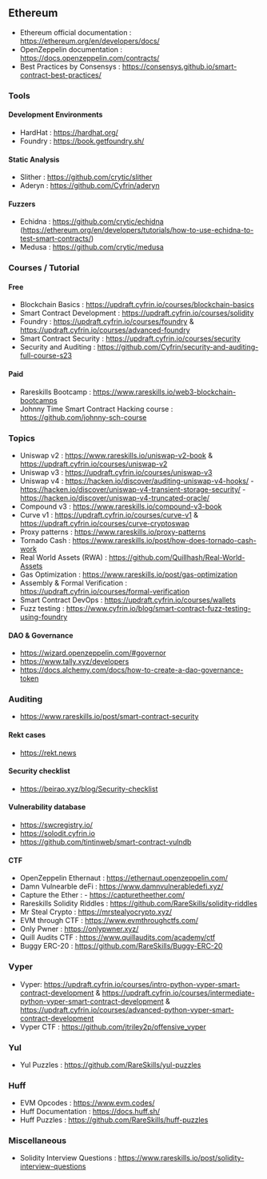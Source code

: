 ## Ethereum
- Ethereum official documentation : https://ethereum.org/en/developers/docs/
- OpenZeppelin documentation : https://docs.openzeppelin.com/contracts/
- Best Practices by Consensys : https://consensys.github.io/smart-contract-best-practices/

### Tools
#### Development Environments
- HardHat : https://hardhat.org/
- Foundry : https://book.getfoundry.sh/
#### Static Analysis
- Slither : https://github.com/crytic/slither
- Aderyn : https://github.com/Cyfrin/aderyn
#### Fuzzers
- Echidna : https://github.com/crytic/echidna (https://ethereum.org/en/developers/tutorials/how-to-use-echidna-to-test-smart-contracts/)
- Medusa : https://github.com/crytic/medusa

### Courses / Tutorial
#### Free
- Blockchain Basics : https://updraft.cyfrin.io/courses/blockchain-basics
- Smart Contract Development : https://updraft.cyfrin.io/courses/solidity
- Foundry : https://updraft.cyfrin.io/courses/foundry & https://updraft.cyfrin.io/courses/advanced-foundry
- Smart Contract Security : https://updraft.cyfrin.io/courses/security
- Security and Auditing : https://github.com/Cyfrin/security-and-auditing-full-course-s23

#### Paid
- Rareskills Bootcamp : https://www.rareskills.io/web3-blockchain-bootcamps
- Johnny Time Smart Contract Hacking course : https://github.com/johnny-sch-course

### Topics
- Uniswap v2 : https://www.rareskills.io/uniswap-v2-book & https://updraft.cyfrin.io/courses/uniswap-v2
- Uniswap v3 : https://updraft.cyfrin.io/courses/uniswap-v3
- Uniswap v4 : https://hacken.io/discover/auditing-uniswap-v4-hooks/ - https://hacken.io/discover/uniswap-v4-transient-storage-security/ - https://hacken.io/discover/uniswap-v4-truncated-oracle/
- Compound v3 : https://www.rareskills.io/compound-v3-book
- Curve v1 : https://updraft.cyfrin.io/courses/curve-v1 & https://updraft.cyfrin.io/courses/curve-cryptoswap
- Proxy patterns : https://www.rareskills.io/proxy-patterns
- Tornado Cash : https://www.rareskills.io/post/how-does-tornado-cash-work
- Real World Assets (RWA) : https://github.com/Quillhash/Real-World-Assets
- Gas Optimization : https://www.rareskills.io/post/gas-optimization
- Assembly & Formal Verification : https://updraft.cyfrin.io/courses/formal-verification
- Smart Contract DevOps : https://updraft.cyfrin.io/courses/wallets
- Fuzz testing : https://www.cyfrin.io/blog/smart-contract-fuzz-testing-using-foundry
#### DAO & Governance
- https://wizard.openzeppelin.com/#governor
- https://www.tally.xyz/developers
- https://docs.alchemy.com/docs/how-to-create-a-dao-governance-token

### Auditing
- https://www.rareskills.io/post/smart-contract-security
#### Rekt cases
- https://rekt.news
#### Security checklist
- https://beirao.xyz/blog/Security-checklist
#### Vulnerability database
- https://swcregistry.io/
- https://solodit.cyfrin.io
- https://github.com/tintinweb/smart-contract-vulndb
#### CTF
- OpenZeppelin Ethernaut : https://ethernaut.openzeppelin.com/
- Damn Vulnearble deFi : https://www.damnvulnerabledefi.xyz/
- Capture the Ether : - https://capturetheether.com/
- Rareskills Solidity Riddles : https://github.com/RareSkills/solidity-riddles
- Mr Steal Crypto : https://mrstealyocrypto.xyz/
- EVM through CTF : https://www.evmthroughctfs.com/
- Only Pwner : https://onlypwner.xyz/
- Quill Audits CTF : https://www.quillaudits.com/academy/ctf
- Buggy ERC-20 : https://github.com/RareSkills/Buggy-ERC-20

### Vyper
- Vyper: https://updraft.cyfrin.io/courses/intro-python-vyper-smart-contract-development & https://updraft.cyfrin.io/courses/intermediate-python-vyper-smart-contract-development & https://updraft.cyfrin.io/courses/advanced-python-vyper-smart-contract-development
- Vyper CTF : https://github.com/jtriley2p/offensive_vyper

### Yul
- Yul Puzzles : https://github.com/RareSkills/yul-puzzles

### Huff
- EVM Opcodes : https://www.evm.codes/
- Huff Documentation : https://docs.huff.sh/
- Huff Puzzles : https://github.com/RareSkills/huff-puzzles

### Miscellaneous
- Solidity Interview Questions : https://www.rareskills.io/post/solidity-interview-questions